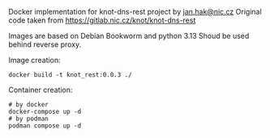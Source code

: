 Docker implementation for knot-dns-rest project by jan.hak@nic.cz
Original code taken from https://gitlab.nic.cz/knot/knot-dns-rest

Images are based on Debian Bookworm and python 3.13
Shoud be used behind reverse proxy.

Image creation:
```
docker build -t knot_rest:0.0.3 ./
```

Container creation:
```
# by docker
docker-compose up -d
# by podman
podman compose up -d
```